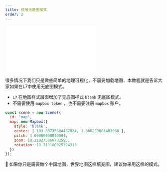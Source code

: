 ```yaml
---
title: 使用无底图模式
order: 2
---
```

<embed src="@/docs/api/common/style.md"></embed>

很多情况下我们只是做些简单的地理可视化，不需要加载地图，本教程就是告诉大家如果在L7中使用无底图模式。

- `L7` 在地图样式层面增加了无底图样式 `blank` 无底图模式。  
- 不需要使用 `mapbox token` ，也不需要注册 `mapbox` 账户。   

```javascript
const scene = new Scene({
  id: 'map',
  map: new Mapbox({
    style: 'blank',
    center: [ 103.83735604457024, 1.360253881403068 ],
    pitch: 4.00000000000001,
    zoom: 10.210275860702593,
    rotation: 19.313180925794313
  })
});
```
🌟 如果你只是需要做个中国地图，世界地图这样填充图，建议你采用这样的模式。
